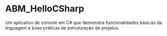 # ABM_HelloCSharp
 Um aplicativo de console em C# que demonstra funcionalidades básicas da linguagem e boas práticas de estruturação de projetos.
